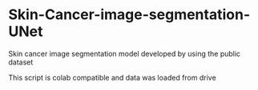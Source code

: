 # Skin-Cancer-image-segmentation-UNet
Skin cancer image segmentation model developed by using the public dataset

This script is colab compatible and data was loaded from drive
